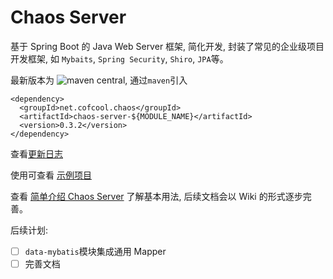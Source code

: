 # Chaos Server

基于 Spring Boot 的 Java Web Server 框架, 简化开发, 封装了常见的企业级项目开发框架, 如 `Mybaits`, `Spring Security`, `Shiro`, `JPA`等。


最新版本为 ![maven central](https://img.shields.io/maven-central/v/net.cofcool.chaos/chaos-server.svg), 通过`maven`引入

```
<dependency>
  <groupId>net.cofcool.chaos</groupId>
  <artifactId>chaos-server-${MODULE_NAME}</artifactId>
  <version>0.3.2</version>
</dependency>
```

查看[更新日志](./CHANGELOG.md)

使用可查看 [示例项目](https://github.com/cofcool/chaos-server/tree/master/demo)

查看 [简单介绍 Chaos Server](https://cofcool.github.io/tech/2019/07/23/intro-chaos-server) 了解基本用法, 后续文档会以 Wiki 的形式逐步完善。

后续计划:

- [ ] `data-mybatis`模块集成通用 Mapper
- [ ] 完善文档